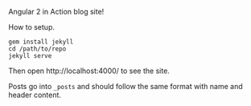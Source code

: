 Angular 2 in Action blog site!

How to setup.

    gem install jekyll
    cd /path/to/repo
    jekyll serve

Then open http://localhost:4000/ to see the site.

Posts go into `_posts` and should follow the same format with name and header content.
